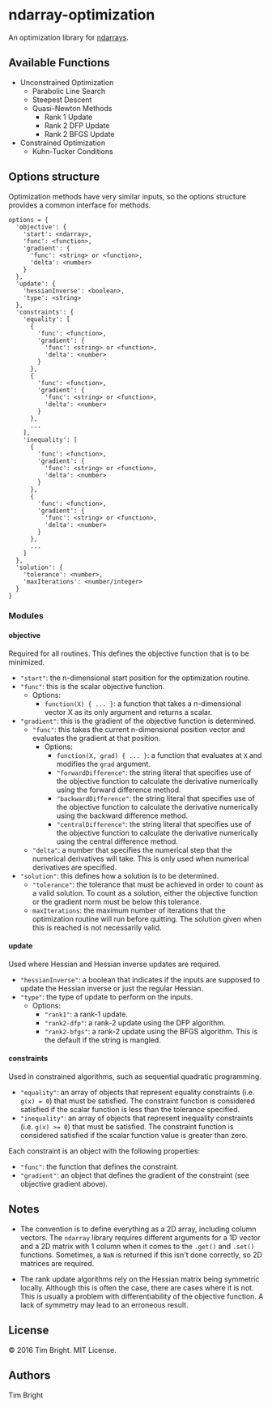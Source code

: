 # ndarray-optimization

An optimization library for [ndarrays](https://github.com/scijs/ndarray).

## Available Functions

- Unconstrained Optimization
  - Parabolic Line Search
  - Steepest Descent
  - Quasi-Newton Methods
    - Rank 1 Update
    - Rank 2 DFP Update
    - Rank 2 BFGS Update
- Constrained Optimization
  - Kuhn-Tucker Conditions

## Options structure

Optimization methods have very similar inputs, so the options structure provides a common interface for methods.

```
options = {
  'objective': {
    'start': <ndarray>,
    'func': <function>,
    'gradient': {
      'func': <string> or <function>,
      'delta': <number>
    }
  },
  'update': {
    'hessianInverse': <boolean>,
    'type': <string>
  },
  'constraints': {
    'equality': [
      {
        'func': <function>,
        'gradient': {
          'func': <string> or <function>,
          'delta': <number>
        }
      },
      {
        'func': <function>,
        'gradient': {
          'func': <string> or <function>,
          'delta': <number>
        }
      },
      ...
    ],
    'inequality': [
      {
        'func': <function>,
        'gradient': {
          'func': <string> or <function>,
          'delta': <number>
        }
      },
      {
        'func': <function>,
        'gradient': {
          'func': <string> or <function>,
          'delta': <number>
        }
      },
      ...
    ]
  },
  'solution': {
    'tolerance': <number>,
    'maxIterations': <number/integer>
  }
}
```

### Modules

#### objective

Required for all routines. This defines the objective function that is to be minimized.

- `"start"`: the n-dimensional start position for the optimization routine.
- `"func"`: this is the scalar objective function.
  - Options:
    - `function(X) { ... }`:  a function that takes a n-dimensional vector X as its only argument and returns a scalar.
- `"gradient"`: this is the gradient of the objective function is determined.
  - `"func"`: this takes the current n-dimensional position vector and evaluates the gradient at that position.
    - Options:
      - `function(X, grad) { ... }`: a function that evaluates at `X` and modifies the `grad` argument.
      - `"forwardDifference"`: the string literal that specifies use of the objective function to calculate the derivative numerically using the forward difference method.
      - `"backwardDifference"`: the string literal that specifies use of the objective function to calculate the derivative numerically using the backward difference method.
      - `"centralDifference"`: the string literal that specifies use of the objective function to calculate the derivative numerically using the central difference method.
  - `"delta"`: a number that specifies the numerical step that the numerical derivatives will take. This is only used when numerical derivatives are specified.
- `"solution"`: this defines how a solution is to be determined.
  - `"tolerance"`: the tolerance that must be achieved in order to count as a valid solution. To count as a solution, either the objective function or the gradient norm must be below this tolerance.
  - `maxIterations`: the maximum number of iterations that the optimization routine will run before quitting. The solution given when this is reached is not necessarily valid.

#### update

Used where Hessian and Hessian inverse updates are required.

- `"hessianInverse"`: a boolean that indicates if the inputs are supposed to update the Hessian inverse or just the regular Hessian.
- `"type"`: the type of update to perform on the inputs.
  - Options:
    - `"rank1"`: a rank-1 update.
    - `"rank2-dfp"`: a rank-2 update using the DFP algorithm.
    - `"rank2-bfgs"`: a rank-2 update using the BFGS algorithm. This is the default if the string is mangled.

#### constraints

Used in constrained algorithms, such as sequential quadratic programming.

- `"equality"`: an array of objects that represent equality constraints (i.e. `g(x) = 0`) that must be satisfied. The constraint function is considered satisfied if the scalar function is less than the tolerance specified. 
- `"inequality"`: an array of objects that represent inequality constraints (i.e. `g(x) >= 0`) that must be satisfied. The constraint function is considered satisfied if the scalar function value is greater than zero.

Each constraint is an object with the following properties:
- `"func"`: the function that defines the constraint.
- `"gradient"`: an object that defines the gradient of the constraint (see objective gradient above).

## Notes

- The convention is to define everything as a 2D array, including column vectors. The `ndarray` library requires different arguments for a 1D vector and a 2D matrix with 1 column when it comes to the `.get()` and `.set()` functions. Sometimes, a `NaN` is returned if this isn't done correctly, so 2D matrices are required.

- The rank update algorithms rely on the Hessian matrix being symmetric locally. Although this is often the case, there are cases where it is not. This is usually a problem with differentiability of the objective function. A lack of symmetry may lead to an erroneous result.

## License

&copy; 2016 Tim Bright. MIT License.

## Authors

Tim Bright

